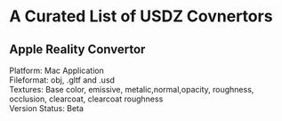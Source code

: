 # A Curated List of USDZ Covnertors


## Apple Reality Convertor 
Platform: Mac Application
<br> 
Fileformat: obj, .gltf and .usd
<br> 
Textures: Base color, emissive, metalic,normal,opacity, roughness, occlusion, clearcoat, clearcoat roughness
<br> 
Version Status: Beta
<br> 


